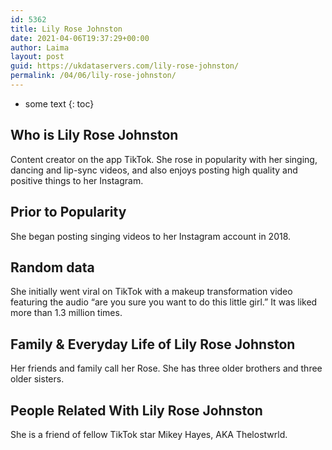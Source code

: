 ```yaml
---
id: 5362
title: Lily Rose Johnston
date: 2021-04-06T19:37:29+00:00
author: Laima
layout: post
guid: https://ukdataservers.com/lily-rose-johnston/
permalink: /04/06/lily-rose-johnston/
---
```


* some text
{: toc}


## Who is Lily Rose Johnston
                  
                  
                  
Content creator on the app TikTok. She rose in popularity with her singing, dancing and lip-sync videos, and also enjoys posting high quality and positive things to her Instagram.  
                  
              
            
              
            
                
                
                
## Prior to Popularity
                  
                  
                  
She began posting singing videos to her Instagram account in 2018. 
                  
              
            
              
            
                
                
                
## Random data
                  
                  
                  
She initially went viral on TikTok with a makeup transformation video featuring the audio &#8220;are you sure you want to do this little girl.&#8221; It was liked more than 1.3 million times. 
                  
              
            
              
            
                
                
                
## Family & Everyday Life of Lily Rose Johnston
                  
                  
                  
Her friends and family call her Rose. She has three older brothers and three older sisters. 
                  
              
            
              
            
                
                
                
## People Related With Lily Rose Johnston
                  
                  
                  
She is a friend of fellow TikTok star Mikey Hayes, AKA Thelostwrld.
                  
              
            
              
            
                
              
            
              
              
            
            
              
            
          
          
          